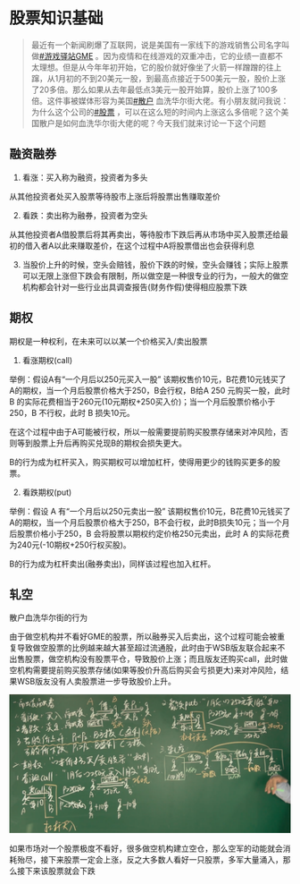# 股票知识基础

> 最近有一个新闻刷爆了互联网，说是美国有一家线下的游戏销售公司名字叫做[#游戏驿站GME](https://www.youtube.com/hashtag/游戏驿站gme) 。因为疫情和在线游戏的双重冲击，它的业绩一直都不太理想。但是从今年年初开始，它的股价就好像坐了火箭一样蹭蹭的往上蹿，从1月初的不到20美元一股，到最高点接近于500美元一股，股价上涨了20多倍。那么如果从去年最低点3美元一股开始算，股价上涨了100多倍。这件事被媒体形容为美国[#散户](https://www.youtube.com/hashtag/散户) 血洗华尔街大佬。有小朋友就问我说：为什么这个公司的[#股票](https://www.youtube.com/hashtag/股票) ，可以在这么短的时间内上涨这么多倍呢？这个美国散户是如何血洗华尔街大佬的呢？今天我们就来讨论一下这个问题

##  融资融券

1. 看涨：买入称为融资，投资者为多头

从其他投资者处买入股票等待股市上涨后将股票出售赚取差价

2. 看跌：卖出称为融券，投资者为空头

从其他投资者A借股票后将其再卖出，等待股市下跌后再从市场中买入股票还给最初的借入者A以此来赚取差价，在这个过程中A将股票借出也会获得利息

3. 当股价上升的时候，空头会赔钱，股价下跌的时候，空头会赚钱；实际上股票可以无限上涨但下跌会有限制，所以做空是一种很专业的行为，一般大的做空机构都会针对一些行业出具调查报告(财务作假)使得相应股票下跌

## 期权

期权是一种权利，在未来可以以某一个价格买入/卖出股票

1. 看涨期权(call)

举例：假设A有“一个月后以250元买入一股” 该期权售价10元，B花费10元钱买了A的期权，当一个月后股票价格大于250，B会行权，B给A 250 元购买一股，此时 B 的实际花费相当于260元(10元期权+250买入价)；当一个月后股票价格小于250，B 不行权，此时 B 损失10元。

在这个过程中由于A可能被行权，所以一般需要提前购买股票存储来对冲风险，否则等到股票上升后再购买兑现B的期权会损失更大。

B的行为成为杠杆买入，购买期权可以增加杠杆，使得用更少的钱购买更多的股票。

2. 看跌期权(put)

举例：假设 A 有“一个月后以250元卖出一股” 该期权售价10元，B花费10元钱买了A的期权，当一个月后股票价格大于250，B不会行权，此时B损失10元；当一个月后股票价格小于250，B 会将股票以期权约定价格250元卖出，此时 A 的实际花费为240元(-10期权+250行权买股)。

B的行为成为杠杆卖出(融券卖出)，同样该过程也加入杠杆。

## 轧空

散户血洗华尔街的行为

由于做空机构并不看好GME的股票，所以融券买入后卖出，这个过程可能会被重复导致做空股票的比例越来越大甚至超过流通股，此时由于WSB版友联合起来不出售股票，做空机构没有股票平仓，导致股价上涨；而且版友还购买call，此时做空机构需要提前购买股票存储(如果等股价升高后购买会亏损更大)来对冲风险，结果WSB版友没有人卖股票进一步导致股价上升。

![image-20210203153611856](image-20210203153611856.png)



如果市场对一个股票极度不看好，很多做空机构建立空仓，那么空军的动能就会消耗殆尽，接下来股票一定会上涨，反之大多数人看好一只股票，多军大量涌入，那么接下来该股票就会下跌
